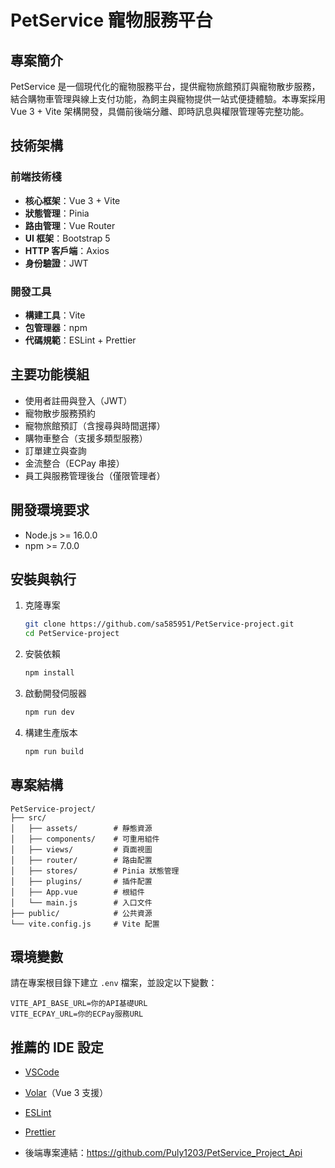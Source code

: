 # PetService 寵物服務平台

## 專案簡介

PetService 是一個現代化的寵物服務平台，提供寵物旅館預訂與寵物散步服務，結合購物車管理與線上支付功能，為飼主與寵物提供一站式便捷體驗。本專案採用 Vue 3 + Vite 架構開發，具備前後端分離、即時訊息與權限管理等完整功能。

## 技術架構

### 前端技術棧

- **核心框架**：Vue 3 + Vite
- **狀態管理**：Pinia
- **路由管理**：Vue Router
- **UI 框架**：Bootstrap 5
- **HTTP 客戶端**：Axios
- **身份驗證**：JWT

### 開發工具

- **構建工具**：Vite
- **包管理器**：npm
- **代碼規範**：ESLint + Prettier

## 主要功能模組

- 使用者註冊與登入（JWT）
- 寵物散步服務預約
- 寵物旅館預訂（含搜尋與時間選擇）
- 購物車整合（支援多類型服務）
- 訂單建立與查詢
- 金流整合（ECPay 串接）
- 員工與服務管理後台（僅限管理者）

## 開發環境要求

- Node.js >= 16.0.0
- npm >= 7.0.0

## 安裝與執行

1. 克隆專案

   ```bash
   git clone https://github.com/sa585951/PetService-project.git
   cd PetService-project
   ```

2. 安裝依賴

   ```bash
   npm install
   ```

3. 啟動開發伺服器

   ```bash
   npm run dev
   ```

4. 構建生產版本

   ```bash
   npm run build
   ```

## 專案結構

```
PetService-project/
├── src/
│   ├── assets/        # 靜態資源
│   ├── components/    # 可重用組件
│   ├── views/         # 頁面視圖
│   ├── router/        # 路由配置
│   ├── stores/        # Pinia 狀態管理
│   ├── plugins/       # 插件配置
│   ├── App.vue        # 根組件
│   └── main.js        # 入口文件
├── public/            # 公共資源
└── vite.config.js     # Vite 配置
```

## 環境變數

請在專案根目錄下建立 `.env` 檔案，並設定以下變數：

```
VITE_API_BASE_URL=你的API基礎URL
VITE_ECPAY_URL=你的ECPay服務URL
```

## 推薦的 IDE 設定

- [VSCode](https://code.visualstudio.com/)
- [Volar](https://marketplace.visualstudio.com/items?itemName=Vue.volar)（Vue 3 支援）
- [ESLint](https://marketplace.visualstudio.com/items?itemName=dbaeumer.vscode-eslint)
- [Prettier](https://marketplace.visualstudio.com/items?itemName=esbenp.prettier-vscode)


- 後端專案連結：https://github.com/Puly1203/PetService_Project_Api
